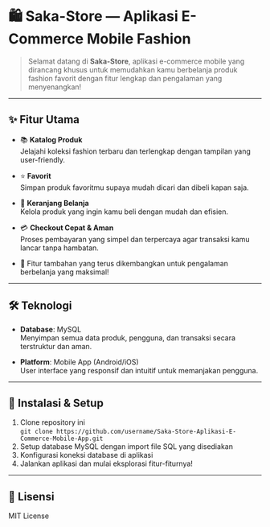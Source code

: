 # 🛍️ Saka-Store — Aplikasi E-Commerce Mobile Fashion

> Selamat datang di **Saka-Store**, aplikasi e-commerce mobile yang dirancang khusus untuk memudahkan kamu berbelanja produk fashion favorit dengan fitur lengkap dan pengalaman yang menyenangkan!

---

## ✨ Fitur Utama

- 📚 **Katalog Produk**  
  Jelajahi koleksi fashion terbaru dan terlengkap dengan tampilan yang user-friendly.

- ⭐ **Favorit**  
  Simpan produk favoritmu supaya mudah dicari dan dibeli kapan saja.

- 🛒 **Keranjang Belanja**  
  Kelola produk yang ingin kamu beli dengan mudah dan efisien.

- 💳 **Checkout Cepat & Aman**  
  Proses pembayaran yang simpel dan terpercaya agar transaksi kamu lancar tanpa hambatan.

- 🔄 Fitur tambahan yang terus dikembangkan untuk pengalaman berbelanja yang maksimal!

---

## 🛠️ Teknologi

- **Database**: MySQL  
  Menyimpan semua data produk, pengguna, dan transaksi secara terstruktur dan aman.

- **Platform**: Mobile App (Android/iOS)  
  User interface yang responsif dan intuitif untuk memanjakan pengguna.
  
---

## 🚀 Instalasi & Setup
1. Clone repository ini  
   `git clone https://github.com/username/Saka-Store-Aplikasi-E-Commerce-Mobile-App.git`
2. Setup database MySQL dengan import file SQL yang disediakan
3. Konfigurasi koneksi database di aplikasi
4. Jalankan aplikasi dan mulai eksplorasi fitur-fiturnya!

---

## 📄 Lisensi
MIT License
